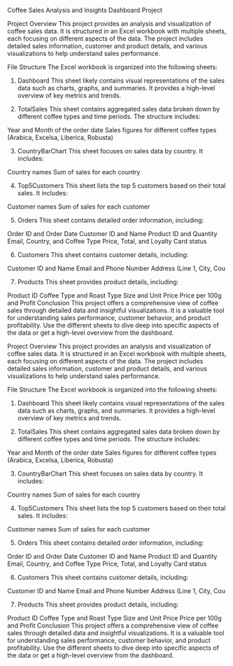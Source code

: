 Coffee  Sales Analysis and Insights Dashboard Project

Project Overview
This project provides an analysis and visualization of coffee sales data. It is structured in an Excel workbook with multiple sheets, each focusing on different aspects of the data.
The project includes detailed sales information, customer and product details, and various visualizations to help understand sales performance.

File Structure
The Excel workbook is organized into the following sheets:

1. Dashboard
This sheet likely contains visual representations of the sales data such as charts, graphs, and summaries. It provides a high-level overview of key metrics and trends.

2. TotalSales
This sheet contains aggregated sales data broken down by different coffee types and time periods. The structure includes:

Year and Month of the order date
Sales figures for different coffee types (Arabica, Excelsa, Liberica, Robusta)

3. CountryBarChart
This sheet focuses on sales data by country. It includes:

Country names
Sum of sales for each country

4. Top5Customers
This sheet lists the top 5 customers based on their total sales. It includes:

Customer names
Sum of sales for each customer

5. Orders
This sheet contains detailed order information, including:

Order ID and Order Date
Customer ID and Name
Product ID and Quantity
Email, Country, and Coffee Type
Price, Total, and Loyalty Card status

6. Customers
This sheet contains customer details, including:

Customer ID and Name
Email and Phone Number
Address (Line 1, City, Cou

7. Products
This sheet provides product details, including:

Product ID
Coffee Type and Roast Type
Size and Unit Price
Price per 100g and Profit
Conclusion
This project offers a comprehensive view of coffee sales through detailed data and insightful visualizations. It is a valuable tool for understanding sales performance, customer behavior, and product profitability. Use the different sheets to dive deep into specific aspects of the data or get a high-level overview from the dashboard.


Project Overview
This project provides an analysis and visualization of coffee sales data. It is structured in an Excel workbook with multiple sheets, each focusing on different aspects of the data. The project includes detailed sales information, customer and product details, and various visualizations to help understand sales performance.

File Structure
The Excel workbook is organized into the following sheets:

1. Dashboard
This sheet likely contains visual representations of the sales data such as charts, graphs, and summaries. It provides a high-level overview of key metrics and trends.

2. TotalSales
This sheet contains aggregated sales data broken down by different coffee types and time periods. The structure includes:

Year and Month of the order date
Sales figures for different coffee types (Arabica, Excelsa, Liberica, Robusta)

3. CountryBarChart
This sheet focuses on sales data by country. It includes:

Country names
Sum of sales for each country

4. Top5Customers
This sheet lists the top 5 customers based on their total sales. It includes:

Customer names
Sum of sales for each customer

5. Orders
This sheet contains detailed order information, including:

Order ID and Order Date
Customer ID and Name
Product ID and Quantity
Email, Country, and Coffee Type
Price, Total, and Loyalty Card status

6. Customers
This sheet contains customer details, including:

Customer ID and Name
Email and Phone Number
Address (Line 1, City, Cou

7. Products
This sheet provides product details, including:

Product ID
Coffee Type and Roast Type
Size and Unit Price
Price per 100g and Profit
Conclusion
This project offers a comprehensive view of coffee sales through detailed data and insightful visualizations.
It is a valuable tool for understanding sales performance, customer behavior, and product profitability.
Use the different sheets to dive deep into specific aspects of the data or get a high-level overview from the dashboard.
